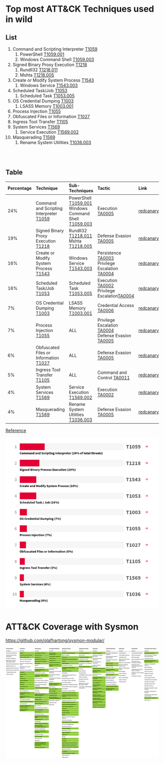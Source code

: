 # Top most ATT&CK Techniques used in wild

## List

1. Command and Scripting Interpreter [T1059](https://attack.mitre.org/techniques/T1059/) 
	1. PowerShell [T1059.001](https://attack.mitre.org/techniques/T1059/001/)
	2. Windows Command Shell [T1059.003](https://attack.mitre.org/techniques/T1059/003/)
2. Signed Binary Proxy Execution [T1218](https://attack.mitre.org/techniques/T1218)
	1. Rundll32 [T1218.011](https://attack.mitre.org/techniques/T1218/011/)
	2. Mshta [T1218.005](https://attack.mitre.org/techniques/T1218/005/)
3. Create or Modify System Process [T1543](https://attack.mitre.org/techniques/T1543/)
	1. Windows Service [T1543.003](https://attack.mitre.org/techniques/T1543/003/)
4. Scheduled Task/Job [T1053](https://attack.mitre.org/techniques/T1053/)
	1. Scheduled Task [T1053.005](https://attack.mitre.org/techniques/T1053/005/)
5. OS Credential Dumping [T1003](https://attack.mitre.org/techniques/T1003/)
	1. LSASS Memory [T1003.001](https://attack.mitre.org/techniques/T1003/001/)
6. Process Injection [T1055](https://attack.mitre.org/techniques/T1055/)
7. Obfuscated Files or Information [T1027](https://attack.mitre.org/techniques/T1027/)
8. Ingress Tool Transfer [T1105](https://attack.mitre.org/techniques/T1105/)
9. System Services [T1569](https://attack.mitre.org/techniques/T1569/)
	1. Service Execution [T1569.002](https://attack.mitre.org/techniques/T1569/002/)
10. Masquerading [T1569](https://attack.mitre.org/techniques/T1569/)
	1. Rename System Utilities [T1036.003](https://attack.mitre.org/techniques/T1036/003/)

<br><br>

## Table

|Percentage|Technique|Sub-Techniques|Tactic|Link|
|:---------|:-----|:-------|:-------------|:---|
|24%|Command and Scripting Interpreter [T1059](https://attack.mitre.org/techniques/T1059/)|PowerShell [T1059.001](https://attack.mitre.org/techniques/T1059/001/)<br>Windows Command Shell [T1059.003](https://attack.mitre.org/techniques/T1059/003/)|Execution [TA0005](https://attack.mitre.org/tactics/TA0002)|[redcanary](https://redcanary.com/threat-detection-report/techniques/command-scripting-interpreter/)|
|19%|Signed Binary Proxy Execution [T1218](https://attack.mitre.org/techniques/T1218)|Rundll32 [T1218.011](https://attack.mitre.org/techniques/T1218/011/)<br>Mshta [T1218.005](https://attack.mitre.org/techniques/T1218/005/)|Defense Evasion [TA0005](https://attack.mitre.org/tactics/TA0005)|[redcanary](https://redcanary.com/threat-detection-report/techniques/command-scripting-interpreter/)|
|16%|Create or Modify System Process [T1543](https://attack.mitre.org/techniques/T1543/)|Windows Service [T1543.003](https://attack.mitre.org/techniques/T1543/003/)|Persistence [TA0003](https://attack.mitre.org/tactics/TA0003)<br>Privilege Escalation [TA0004](https://attack.mitre.org/tactics/TA0004)|[redcanary](https://redcanary.com/threat-detection-report/techniques/command-scripting-interpreter/)|
|16%|Scheduled Task/Job [T1053](https://attack.mitre.org/techniques/T1053/)|Scheduled Task [T1053.005](https://attack.mitre.org/techniques/T1053/005/)|Execution [TA0002](https://attack.mitre.org/tactics/TA0002)<br>Privilege Escalation[TA0004](https://attack.mitre.org/tactics/TA0004)|[redcanary](https://redcanary.com/threat-detection-report/techniques/command-scripting-interpreter/)|
|7% |OS Credential Dumping [T1003](https://attack.mitre.org/techniques/T1003/)|LSASS Memory [T1003.001](https://attack.mitre.org/techniques/T1003/001/)|Credential Access [TA0006](https://attack.mitre.org/tactics/TA0006)|[redcanary](https://redcanary.com/threat-detection-report/techniques/command-scripting-interpreter/)|
|7% |Process Injection [T1055](https://attack.mitre.org/techniques/T1055/)|ALL|Privilege Escalation [TA0004](https://attack.mitre.org/tactics/TA0004)<br>Defense Evasion [TA0005](https://attack.mitre.org/tactics/TA0005)|[redcanary](https://redcanary.com/threat-detection-report/techniques/command-scripting-interpreter/)|
|6% |Obfuscated Files or Information [T1027](https://attack.mitre.org/techniques/T1027/)|ALL|Defense Evasion [TA0005](https://attack.mitre.org/tactics/TA0005)|[redcanary](https://redcanary.com/threat-detection-report/techniques/command-scripting-interpreter/)|
|5% |Ingress Tool Transfer [T1105](https://attack.mitre.org/techniques/T1105/)|ALL|Command and Control [TA0011](https://attack.mitre.org/tactics/TA0011)|[redcanary](https://redcanary.com/threat-detection-report/techniques/command-scripting-interpreter/)|
|4% |System Services [T1569](https://attack.mitre.org/techniques/T1569/)|Service Execution [T1569.002](https://attack.mitre.org/techniques/T1569/002/)|Execution [TA0002](https://attack.mitre.org/tactics/TA0002)|[redcanary](https://redcanary.com/threat-detection-report/techniques/command-scripting-interpreter/)|
|4% |Masquerading [T1569](https://attack.mitre.org/techniques/T1569/)|Rename System Utilities [T1036.003](https://attack.mitre.org/techniques/T1036/003/)|Defense Evasion [TA0005](https://attack.mitre.org/tactics/TA0005)|[redcanary](https://redcanary.com/threat-detection-report/techniques/command-scripting-interpreter/)|


[Reference](https://redcanary.com/threat-detection-report/techniques/)

<div style="text-align:center">
	<img src="./images/Pasted image 20210726175152.png" />
</div>






# ATT&CK Coverage with Sysmon

https://github.com/olafhartong/sysmon-modular/

<div style="text-align:center">
	<img src="./images/sysmon-modular.png" />
</div>
